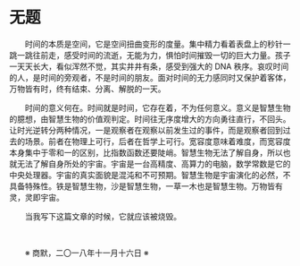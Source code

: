# 无题

&emsp;&emsp;时间的本质是空间，它是空间扭曲变形的度量。集中精力看着表盘上的秒针一跳一跳往前走，感受时间的流逝，无能为力，惧怕时间摧毁一切的巨大力量。孩子一天天长大，看似浑然不觉，其实井井有条，感受到强大的 DNA 秩序。哀叹时间的人，是时间的旁观者，不是时间的朋友。面对时间的无力感同时又保护着客体，万物皆有时，终有结束、分离、解脱的一天。

&emsp;&emsp;时间的意义何在。时间就是时间，它存在着，不为任何意义。意义是智慧生物的臆想，由智慧生物的价值观判定。时间往无序度增大的方向勇往直行，不回头。让时光逆转分两种情况，一是观察者在观察以前发生过的事件，而是观察者回到过去的场景。前者在物理上可行，后者在哲学上可行。宽容度意味着难度，而宽容度本身集中于零和一的区别，比指数函数还要陡峭。智慧生物无法了解自身，所以也就无法了解自身所处的宇宙。宇宙是一台高精度、高算力的电脑，数学常数是它的中央处理器。宇宙的真实面貌是混沌和不可预期。智慧生物是宇宙演化的必然，不具备特殊性。铁是智慧生物，沙是智慧生物，一草一木也是智慧生物。万物皆有灵，灵即宇宙。

&emsp;&emsp;当我写下这篇文章的时候，它就应该被烧毁。

&emsp;&emsp;

&emsp;&emsp;※ 商默，二〇一八年十一月十六日 ※